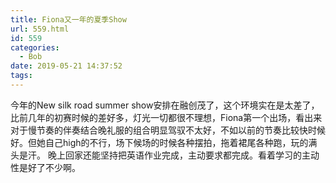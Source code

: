 ```yaml
---
title: Fiona又一年的夏季Show
url: 559.html
id: 559
categories:
  - Bob
date: 2019-05-21 14:37:52
tags:
---
```


今年的New silk road summer show安排在融创茂了，这个环境实在是太差了，比前几年的初赛时候的差好多，灯光一切都很不理想，Fiona第一个出场，看出来对于慢节奏的伴奏结合晚礼服的组合明显驾驭不太好，不如以前的节奏比较快时候好。但她自己high的不行，场下候场的时候各种摆拍，拖着裙尾各种跑，玩的满头是汗。 晚上回家还能坚持把英语作业完成，主动要求都完成。看着学习的主动性是好了不少啊。